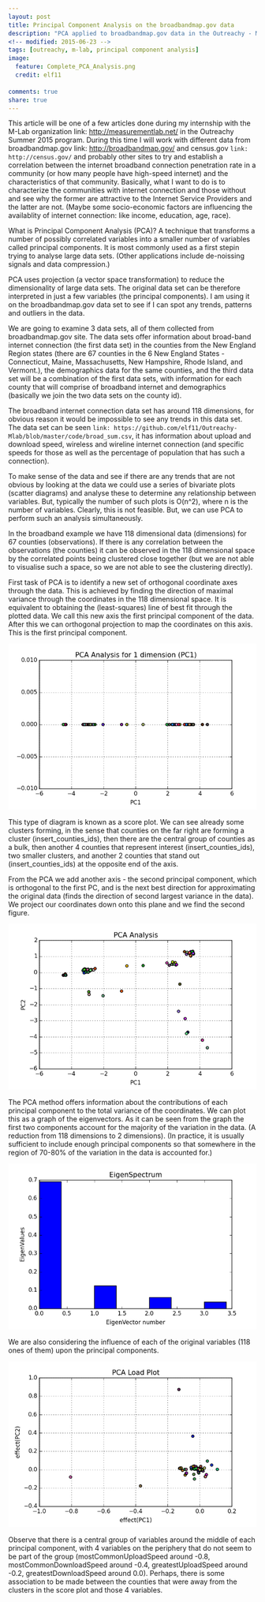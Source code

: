 ```yaml
---
layout: post
title: Principal Component Analysis on the broadbandmap.gov data
description: "PCA applied to broadbandmap.gov data in the Outreachy - M-lab project"
<!-- modified: 2015-06-23 -->
tags: [outreachy, m-lab, principal component analysis]
image:
  feature: Complete_PCA_Analysis.png
  credit: elf11

comments: true
share: true
---
```


This article will be one of a few articles done during my internship with the M-Lab organization link: http://measurementlab.net/ in the Outreachy Summer 2015 program. During this time I will work with different data from broadbandmap.gov link: http://broadbandmap.gov/ and census.gov `link: http://census.gov/` and probably other sites to try and establish a correlation between the internet broadband connection penetration rate in a community (or how many people have high-speed internet) and the characteristics of that community. Basically, what I want to do is to characterize the communities with internet connection and those without and see why the former are attractive to the Internet Service Providers and the latter are not. (Maybe some socio-economic factors are influencing the availablity of internet connection: like income, education, age, race).

What is Principal Component Analysis (PCA)? A technique that transforms a number of possibly correlated variables into a smaller number of variables called principal components. It is most commonly used as a first stepin trying to analyse large data sets. (Other applications include de-noissing signals and data compression.) 

PCA uses projection (a vector space transformation) to reduce the dimensionality of large data sets. The original data set can be therefore interpreted in just a few variables (the principal components). I am using it on the broadbandmap.gov data set to see if I can spot any trends, patterns and outliers in the data.

We are going to examine 3 data sets, all of them collected from broadbandmap.gov site. The data sets offer information about broad-band internet connection (the first data set) in the counties from the New England Region states (there are 67 counties in the 6 New England States - Connecticut, Maine, Massachusetts, New Hampshire, Rhode Island, and Vermont.), the demographics data for the same counties, and the third data set will be a combination of the first data sets, with information for each county that will comprise of broadband internet and demographics (basically we join the two data sets on the county id).

The broadband internet connection data set has around 118 dimensions, for obvious reason it would be impossible to see any trends in this data set. The data set can be seen `link: https://github.com/elf11/Outreachy-Mlab/blob/master/code/broad_sum.csv`, it has information about upload and download speed, wireless and wireline internet connection (and specific speeds for those as well as the percentage of population that has such a connection).

To make sense of the data and see if there are any trends that are not obvious by looking at the data we could use a series of bivariate plots (scatter diagrams) and analyse these to determine any relationship between variables. But, typically the number of such plots is O(n^2), where n is the number of variables. Clearly, this is not feasible. But, we can use PCA to perform such an analysis simultaneously.

In the broadband example we have 118 dimensional data (dimensions) for 67 counties (observations). If there is any correlation between the observations (the counties) it can be observed in the 118 dimensional space by the correlated points being clustered close together (but we are not able to visualise such a space, so we are not able to see the clustering directly). 

First task of PCA is to identify a new set of orthogonal coordinate axes through the data. This is achieved by finding the direction of maximal variance through the coordinates in the 118 dimensional space. It is equivalent to obtaining the (least-squares) line of best fit through the plotted data. We call this new axis the first principal component of the data. After this we can orthogonal projection to map the coordinates on this axis. This is the first principal component.

<div style="align: center;"><img src="/images/Broadband_PC1_Analysis.png" alt="Figure1"></div>

This type of diagram is known as a score plot. We can see already some clusters forming, in the sense that counties on the far right are forming a cluster (insert_counties_ids), then there are the central group of counties as a bulk, then another 4 counties that represent interest (insert_counties_ids), two smaller clusters, and another 2 counties that stand out (insert_counties_ids) at the opposite end of the axis. 

From the PCA we add another axis - the second principal component, which is orthogonal to the first PC, and is the next best direction for approximating the original data (finds the direction of second largest variance in the data). We project our coordinates down onto this plane and we find the second figure.

<div style="align: center;"><img src="/images/Broadband_PCA_Analysis.png" alt="Figure2"></div>

The PCA method offers information about the contributions of each principal component to the total variance of the coordinates. We can plot this as a graph of the eigenvectors. As it can be seen from the graph the first two components account for the majority of the variation in the data. (A reduction from 118 dimensions to 2 dimensions). (In practice, it is usually sufficient to include enough principal components so that somewhere in the region of 70-80% of the variation in the data is accounted for.)

<div style="align: center;"><img src="/images/Broadband_EigenSpectrum.png" alt="Figure3"></div>

We are also considering the influence of each of the original variables (118 ones of them) upon the principal components.

<div style="align: center;"><img src="/images/Broadband_PCA_Load_Alternative.png" alt="Figure4"></div>

Observe that there is a central group of variables around the middle of each principal component, with 4 variables on the periphery that do not seem to be part of the group (mostCommonUploadSpeed around -0.8, mostCommonDownloadSpeed around -0.4, greatestUploadSpeed around -0.2, greatestDownloadSpeed around 0.0). Perhaps, there is some association to be made between the counties that were away from the clusters in the score plot and those 4 variables.

